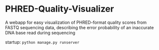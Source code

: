 # PHRED-Quality-Visualizer
A webapp for easy visualization of PHRED-format quality scores from FASTQ sequencing data, describing the error probability of an inaccurate DNA base read during sequencing

startup: ```python manage.py runserver```
